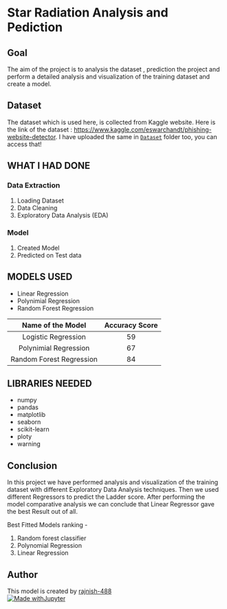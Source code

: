 
# Star Radiation Analysis and Pediction

## Goal

The aim of the project is to analysis the dataset , prediction the project and
perform a detailed analysis and visualization of the training dataset and create a model. 

## Dataset
The dataset which is used here, is collected from Kaggle website. Here is the link of the dataset : https://www.kaggle.com/eswarchandt/phishing-website-detector. I have uploaded the same in [`Dataset`](https://www.kaggle.com/dronio/SolarEnergy) folder too, you can access that!

## WHAT I HAD DONE

### Data Extraction
1. Loading Dataset
2. Data Cleaning
3. Exploratory Data Analysis (EDA)
### Model
1. Created Model
2. Predicted on Test data





## MODELS USED

 - Linear Regression 
 - Polynimial Regression
 - Random Forest Regression

|Name of the Model|Accuracy Score|
|:---:|:---:|
|Logistic Regression|59|
|Polynimial Regression|67|
|Random Forest Regression|84|
 
## LIBRARIES NEEDED

- numpy
- pandas
- matplotlib
- seaborn
- scikit-learn
- ploty
- warning

## Conclusion

In this project we have performed  analysis and visualization of the training dataset with different Exploratory Data Analysis techniques. 
Then we used different Regressors to predict the Ladder score. After performing the model comparative 
analysis we can conclude that Linear Regressor gave the best Result out of all.

Best Fitted Models ranking - 
1. Random forest classifier
2. Polynomial Regression
3. Linear Regression

## Author

This model is created by [rajnish-488](https://github.com/rajnish-488)
<br>
[![Made withJupyter](https://img.shields.io/badge/Made%20with-Jupyter-orange?style=for-the-badge&logo=Jupyter)](https://jupyter.org/try)
